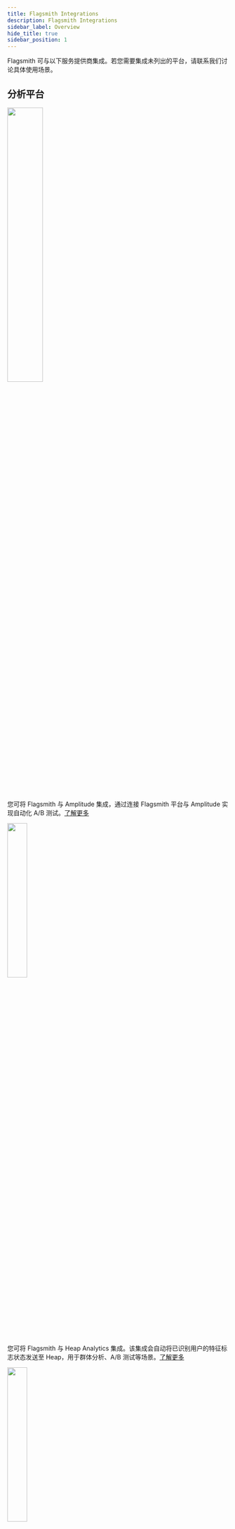 ```yaml
---
title: Flagsmith Integrations
description: Flagsmith Integrations
sidebar_label: Overview
hide_title: true
sidebar_position: 1
---
```


Flagsmith 可与以下服务提供商集成。若您需要集成未列出的平台，请联系我们讨论具体使用场景。

## 分析平台

<a href="/integrations/amplitude" alt="Amplitude"><img width="40%" src="/img/integrations/amplitude/amplitude-logo.svg"/></a>

您可将 Flagsmith 与 Amplitude 集成，通过连接 Flagsmith 平台与 Amplitude 实现自动化 A/B 测试。[了解更多](/integrations/amplitude)

<a href="/integrations/heap" alt="Heap Analytics"><img width="30%" src="/img/integrations/heap/heap-logo.svg"/></a>

您可将 Flagsmith 与 Heap Analytics 集成。该集成会自动将已识别用户的特征标志状态发送至 Heap，用于群体分析、A/B 测试等场景。[了解更多](/integrations/heap)

<a href="/integrations/mixpanel" alt="Mixpanel"><img width="30%" src="/img/integrations/mixpanel/mixpanel-logo.svg"/></a>

您可将 Flagsmith 与 Mixpanel 集成。该集成会自动将已识别用户的特征标志状态发送至 Mixpanel，用于群体分析、A/B 测试等场景。[了解更多](/integrations/mixpanel)

<a href="/integrations/segment" alt="Segment"><img width="30%" src="/img/integrations/segment/segment-logo.svg"/></a>

您可将 Flagsmith 与 Segment 集成。将用户身份特征标志状态发送至 Segment 进行下游分析。[了解更多](/integrations/segment)

<a href="/integrations/rudderstack" alt="Rudderstack"><img width="40%" src="/img/integrations/rudderstack/rudderstack-logo.svg"/></a>

您可将 Flagsmith 与 Rudderstack 集成。将用户身份特征标志状态发送至 Rudderstack 进行下游分析。[了解更多](/integrations/rudderstack)

<a href="/integrations/webhook" alt="WebHook"><img width="30%" src="/img/integrations/webhook/webhook-logo.svg"/></a>

您可将 Flagsmith 与自定义分析平台/数据仓库集成。将用户身份特征标志状态发送至 Snowflake、RedShift 或其他平台进行下游分析！[了解更多](/integrations/webhook)

## 应用监控与性能

<a href="/integrations/datadog" alt="Datadog"><img width="30%" src="/img/integrations/datadog/datadog-logo.svg"/></a>

您可将 Flagsmith 与 Datadog 集成。将 Flagsmith 的特征标志变更事件发送至您的 Datadog 事件流。[了解更多](/integrations/datadog)

<a href="/integrations/dynatrace" alt="Dynatrace"><img width="30%" src="/img/integrations/dynatrace/dynatrace-logo.svg"/></a>

您可将 Flagsmith 与 Dynatrace 集成。将 Flagsmith 的特征标志变更事件发送至您的 Dynatrace 事件流。[了解更多](/integrations/dynatrace)

<a href="/integrations/newrelic" alt="New Relic"><img width="30%" src="/img/integrations/newrelic/newrelic-logo.svg"/></a>

您可将 Flagsmith 与 New Relic 集成。将 Flagsmith 的特征标志变更事件发送至您的 New Relic 事件流。[了解更多](/integrations/newrelic)

<a href="/integrations/appdynamics" alt="AppDynamics"><img width="30%" src="/img/integrations/appdynamics/appdynamics-logo.svg"/></a>

您可将 Flagsmith 与 AppDynamics 集成。将 Flagsmith 的特征标志变更事件发送至您的 AppDynamics 事件流。[了解更多](/integrations/appdynamics)

## 即时通讯平台

<a href="/integrations/slack" alt="Slack"><img width="30%" src="/img/integrations/slack/slack-logo.svg"/></a>

您可将 Flagsmith 与 Slack 集成。将 Flagsmith 的特征标志变更事件发送至您的 Slack 频道。[了解更多](/integrations/slack)
